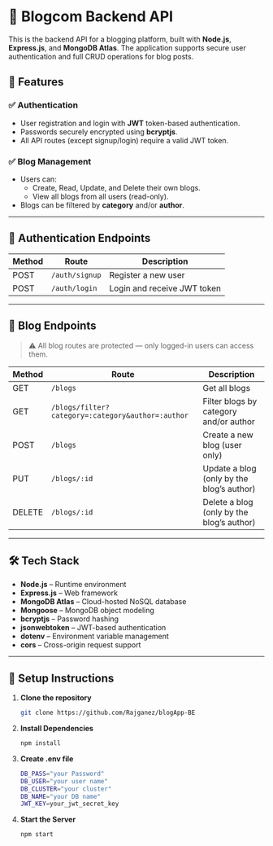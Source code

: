 # 📝 Blogcom Backend API

This is the backend API for a blogging platform, built with **Node.js**, **Express.js**, and **MongoDB Atlas**. The application supports secure user authentication and full CRUD operations for blog posts.

## 🚀 Features

### ✅ Authentication

- User registration and login with **JWT** token-based authentication.
- Passwords securely encrypted using **bcryptjs**.
- All API routes (except signup/login) require a valid JWT token.

### ✅ Blog Management

- Users can:
  - Create, Read, Update, and Delete their own blogs.
  - View all blogs from all users (read-only).
- Blogs can be filtered by **category** and/or **author**.

---

## 🔐 Authentication Endpoints

| Method | Route          | Description                 |
| ------ | -------------- | --------------------------- |
| POST   | `/auth/signup` | Register a new user         |
| POST   | `/auth/login`  | Login and receive JWT token |

---

## 📘 Blog Endpoints

> ⚠️ All blog routes are protected — only logged-in users can access them.

| Method | Route                                             | Description                               |
| ------ | ------------------------------------------------- | ----------------------------------------- |
| GET    | `/blogs`                                          | Get all blogs                             |
| GET    | `/blogs/filter?category=:category&author=:author` | Filter blogs by category and/or author    |
| POST   | `/blogs`                                          | Create a new blog (user only)             |
| PUT    | `/blogs/:id`                                      | Update a blog (only by the blog’s author) |
| DELETE | `/blogs/:id`                                      | Delete a blog (only by the blog’s author) |

---

## 🛠️ Tech Stack

- **Node.js** – Runtime environment
- **Express.js** – Web framework
- **MongoDB Atlas** – Cloud-hosted NoSQL database
- **Mongoose** – MongoDB object modeling
- **bcryptjs** – Password hashing
- **jsonwebtoken** – JWT-based authentication
- **dotenv** – Environment variable management
- **cors** – Cross-origin request support

---

## 🔧 Setup Instructions

1. **Clone the repository**

   ```bash
   git clone https://github.com/Rajganez/blogApp-BE
   ```

2. **Install Dependencies**

   ```bash
   npm install
   ```

3. **Create .env file**

   ```bash
   DB_PASS="your Password"
   DB_USER="your user name"
   DB_CLUSTER="your cluster"
   DB_NAME="your DB name"
   JWT_KEY=your_jwt_secret_key

   ```

4. **Start the Server**

   ```bash
   npm start
   ```
